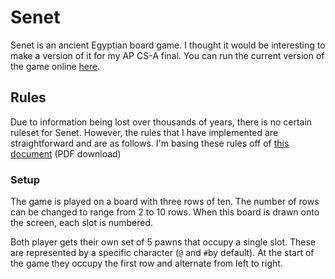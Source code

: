 # Senet
Senet is an ancient Egyptian board game. I thought it would be interesting to make a version of it for my AP CS-A final. You can run the current version of the game online [here](https://repl.it/@adamnb/Senetnet).
## Rules
Due to information being lost over thousands of years, there is no certain ruleset for Senet. However, the rules that I have implemented are straightforward and are as follows. I'm basing these rules off of [this document][1] (PDF download)
### Setup
The game is played on a board with three rows of ten. The number of rows can be changed to range from 2 to 10 rows. When this board is drawn onto the screen, each slot is numbered.  

Both player gets their own set of 5 pawns that occupy a single slot. These are represented by a specific character (`@` and `#`by default). At the start of the game they occupy the first row and alternate from left to right.

[1]:https://www.google.com/url?sa=t&rct=j&q=&esrc=s&source=web&cd=&ved=2ahUKEwieioWJ-unpAhWSHzQIHZQaCH0QFjAHegQICxAF&url=https%3A%2F%2Fwww.cs.brandeis.edu%2F~storer%2FJimPuzzles%2FGAMES%2FSenet%2FSenet.pdf&usg=AOvVaw3yHIpUPXjTDe_oUweiZgbE
